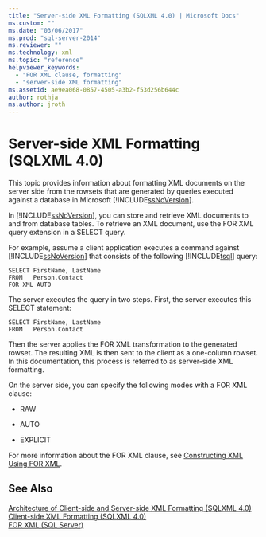 ```yaml
---
title: "Server-side XML Formatting (SQLXML 4.0) | Microsoft Docs"
ms.custom: ""
ms.date: "03/06/2017"
ms.prod: "sql-server-2014"
ms.reviewer: ""
ms.technology: xml
ms.topic: "reference"
helpviewer_keywords: 
  - "FOR XML clause, formatting"
  - "server-side XML formatting"
ms.assetid: ae9ea068-0857-4505-a3b2-f53d256b644c
author: rothja
ms.author: jroth
---
```

# Server-side XML Formatting (SQLXML 4.0)
  This topic provides information about formatting XML documents on the server side from the rowsets that are generated by queries executed against a database in Microsoft [!INCLUDE[ssNoVersion](../../../includes/ssnoversion-md.md)].  
  
 In [!INCLUDE[ssNoVersion](../../../includes/ssnoversion-md.md)], you can store and retrieve XML documents to and from database tables. To retrieve an XML document, use the FOR XML query extension in a SELECT query.  
  
 For example, assume a client application executes a command against [!INCLUDE[ssNoVersion](../../../includes/ssnoversion-md.md)] that consists of the following [!INCLUDE[tsql](../../../includes/tsql-md.md)] query:  
  
```  
SELECT FirstName, LastName  
FROM   Person.Contact  
FOR XML AUTO  
```  
  
 The server executes the query in two steps. First, the server executes this SELECT statement:  
  
```  
SELECT FirstName, LastName  
FROM   Person.Contact  
```  
  
 Then the server applies the FOR XML transformation to the generated rowset. The resulting XML is then sent to the client as a one-column rowset. In this documentation, this process is referred to as server-side XML formatting.  
  
 On the server side, you can specify the following modes with a FOR XML clause:  
  
-   RAW  
  
-   AUTO  
  
-   EXPLICIT  
  
 For more information about the FOR XML clause, see [Constructing XML Using FOR XML](../../xml/for-xml-sql-server.md).  
  
## See Also  
 [Architecture of Client-side and Server-side XML Formatting &#40;SQLXML 4.0&#41;](architecture-of-client-side-and-server-side-xml-formatting-sqlxml-4-0.md)   
 [Client-side XML Formatting &#40;SQLXML 4.0&#41;](client-side-xml-formatting-sqlxml-4-0.md)   
 [FOR XML &#40;SQL Server&#41;](../../xml/for-xml-sql-server.md)  
  
  
